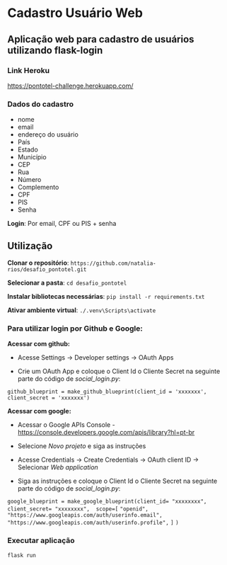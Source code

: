 <h1>Cadastro Usuário Web</h1>

<h2>Aplicação web para cadastro de usuários utilizando flask-login</h2>

<h3>Link Heroku</h3> 

https://pontotel-challenge.herokuapp.com/

<h3>Dados do cadastro</h3>

* nome
* email
* endereço do usuário
* País
* Estado
* Município
* CEP
* Rua
* Número
* Complemento
* CPF
* PIS
* Senha

**Login**: Por email, CPF ou PIS + senha 

<h2>Utilização</h2>

**Clonar o repositório**: `https://github.com/natalia-rios/desafio_pontotel.git`

**Selecionar a pasta**: `cd desafio_pontotel`

**Instalar bibliotecas necessárias**: `pip install -r requirements.txt`

**Ativar ambiente virtual**: `./.venv\Scripts\activate`

<h3>Para utilizar login por Github e Google:</h3>

**Acessar com github:**
* Acesse Settings -> Developer settings -> OAuth Apps

* Crie um OAuth App e coloque o Client Id o Cliente Secret na seguinte parte do código de _social_login.py_:

`github_blueprint = make_github_blueprint(client_id = 'xxxxxxx', client_secret = 'xxxxxxx')`

**Acessar com google:**
* Acessar o Google APIs Console - https://console.developers.google.com/apis/library?hl=pt-br

* Selecione _Novo projeto_ e siga as instruções

* Acesse Credentials -> Create Credentials -> OAuth client ID -> Selecionar _Web application_

* Siga as instruções e coloque o Client Id o Cliente Secret na seguinte parte do código de _social_login.py_:

`google_blueprint = make_google_blueprint(client_id= "xxxxxxxx", client_secret= "xxxxxxxx",  scope=[`
       `"openid",`
       `"https://www.googleapis.com/auth/userinfo.email",`
       `"https://www.googleapis.com/auth/userinfo.profile",`
   `]`
`)`

<h3>Executar aplicação</h3>

`flask run`